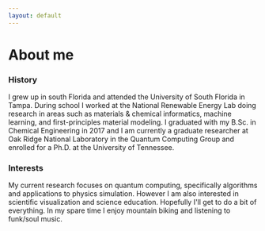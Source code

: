 ```yaml
---
layout: default
---
```


# About me

### History

I grew up in south Florida and attended the University of South Florida in Tampa. During school I worked at the National Renewable Energy Lab doing research in areas such as materials & chemical informatics, machine learning, and first-principles material modeling. I graduated with my B.Sc. in Chemical Engineering in 2017 and I am currently a graduate researcher at Oak Ridge National Laboratory in the Quantum Computing Group and enrolled for a Ph.D. at the University of Tennessee.

### Interests

My current research focuses on quantum computing, specifically algorithms and applications to physics simulation. However I am also interested in scientific visualization and science education. Hopefully I'll get to do a bit of everything. In my spare time I enjoy mountain biking and listening to funk/soul music.
